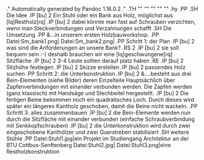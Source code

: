 .\" Automatically generated by Pandoc 1.16.0.2
.\"
.TH "" "" "" "" ""
.hy
.PP
.SH Die Idee
.IP \[bu] 2
Ein Stuhl oder ein Bank aus Holz, möglichst aus \[lq]Restholz\[rq]
.IP \[bu] 2
dabei könnte man fast auf Schrauben verzichten, wenn man
Steckverbindungen und Verzahnungen schafft
.SH Die Umsetzung
.PP
\&...in unserem ersten Holzbauworkshop.
.PP
Datei:Sm_bank1.png| Datei:Sm_bank2.png|
.PP
Schritt 1: der Plan
.IP \[bu] 2
was sind die Anforderungen an unsere Bank?
.RS 2
.IP \[bu] 2
sie soll bequem sein :\-) deshalb brauchen wir eine
\[lq]geschwungene\[rq] Sitzfläche
.IP \[bu] 2
3\-4 Leute sollten darauf platz haben
.RE
.IP \[bu] 2
Sitzhöhe festlegen
.IP \[bu] 2
Skizze erstellen
.IP \[bu] 2
passendes Holz suchen
.PP
Schritt 2: die Unterkonstruktion
.IP \[bu] 2
\&....besteht aus drei Bein\-Elementen (siehe Bilder) deren Einzelteile
Hauptsächlich über Zapfenverbindungen mit einander verbunden werden.
Die Zapfen werden (ganz klassisch) mit Handsäge und Stechbeitel
hergestellt.
.IP \[bu] 2
Die fertigen Beine bekommen noch ein quadratisches Loch.
Durch dieses wird später ein längeres Kantholz geschoben, damit die
Beine nicht wackeln.
.PP
Schritt 3: alles zusammenbauen
.IP \[bu] 2
die Bein\-Elemente werden nun durch die Sitzfläche mit einander
verbunden (einfache Schraubverbindung mit Senkkopfschrauben)
.IP \[bu] 2
die Unterkonstruktion wird durch zwei eingeschobene Kanthölzer und zwei
Querstreben stabilisiert
.SH weitere Stühle
.PP
Datei:Stuhl1.jpg|ein Projekt im Studiengang Architektur an der BTU
Cottbus\-Senftenberg Datei:Stuhl2.jpg| Datei:Stuhl3.png|eine
Restholzkonstruktion

